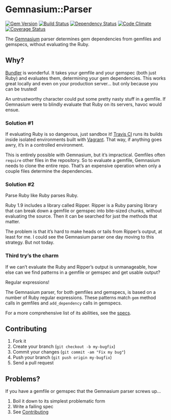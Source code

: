 # Gemnasium::Parser

[![Gem Version](https://badge.fury.io/rb/gemnasium-parser.png)](http://badge.fury.io/rb/gemnasium-parser)
[![Build Status](https://travis-ci.org/laserlemon/gemnasium-parser.png?branch=master)](https://travis-ci.org/laserlemon/gemnasium-parser)
[![Dependency Status](https://gemnasium.com/laserlemon/gemnasium-parser.png)](https://gemnasium.com/laserlemon/gemnasium-parser)
[![Code Climate](https://codeclimate.com/github/laserlemon/gemnasium-parser.png)](https://codeclimate.com/github/laserlemon/gemnasium-parser)
[![Coverage Status](https://coveralls.io/repos/laserlemon/gemnasium-parser/badge.png?branch=master)](https://coveralls.io/r/laserlemon/gemnasium-parser)

The [Gemnasium](https://gemnasium.com/) parser determines gem dependencies from gemfiles and gemspecs, without evaluating the Ruby.

## Why?

[Bundler](http://gembundler.com/) is wonderful. It takes your gemfile and your gemspec (both just Ruby) and evaluates them, determining your gem dependencies. This works great locally and even on your production server… but only because you can be trusted!

An untrustworthy character could put some pretty nasty stuff in a gemfile. If Gemnasium were to blindly evaluate that Ruby on its servers, havoc would ensue.

### Solution #1

If evaluating Ruby is so dangerous, just sandbox it! [Travis CI](http://travis-ci.org/) runs its builds inside isolated environments built with [Vagrant](http://vagrantup.com/). That way, if anything goes awry, it’s in a controlled environment.

This is entirely possible with Gemnasium, but it’s impractical. Gemfiles often `require` other files in the repository. So to evaluate a gemfile, Gemnasium needs to clone the entire repo. That’s an expensive operation when only a couple files determine the dependencies.

### Solution #2

Parse Ruby like Ruby parses Ruby.

Ruby 1.9 includes a library called Ripper. Ripper is a Ruby parsing library that can break down a gemfile or gemspec into bite-sized chunks, without evaluating the source. Then it can be searched for just the methods that matter.

The problem is that it’s hard to make heads or tails from Ripper’s output, at least for me. I could see the Gemnasium parser one day moving to this strategy. But not today.

### Third try’s the charm

If we can’t evaluate the Ruby and Ripper’s output is unmanageable, how else can we find patterns in a gemfile or gemspec and get usable output?

Regular expressions!

The Gemnasium parser, for both gemfiles and gemspecs, is based on a number of Ruby regular expressions. These patterns match `gem` method calls in gemfiles and `add_dependency` calls in gemspecs.

For a more comprehensive list of its abilities, see the [specs](https://github.com/laserlemon/gemnasium-parser/tree/master/spec).

## Contributing <a name="contributing"></a>

1. Fork it
2. Create your branch (`git checkout -b my-bugfix`)
3. Commit your changes (`git commit -am "Fix my bug"`)
4. Push your branch (`git push origin my-bugfix`)
5. Send a pull request

## Problems?

If you have a gemfile or gemspec that the Gemnasium parser screws up…

1. Boil it down to its simplest problematic form
2. Write a failing spec
3. See [Contributing](#contributing)

